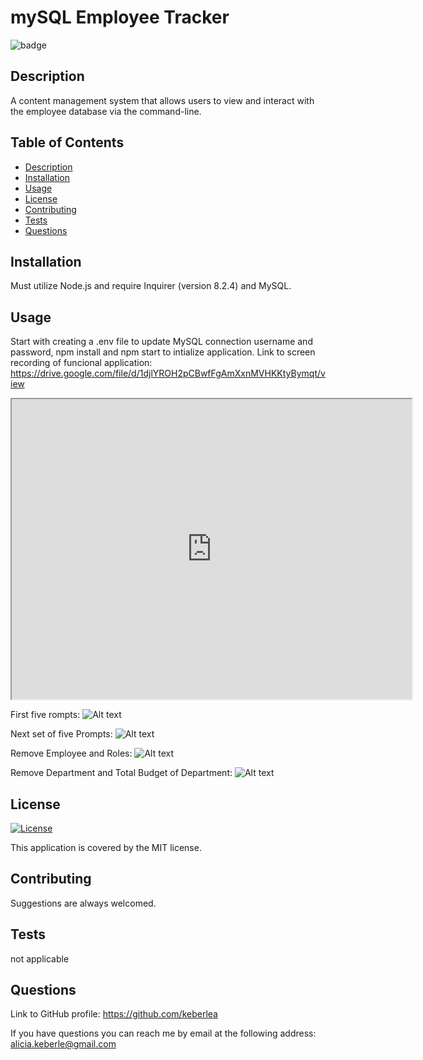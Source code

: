 
  # mySQL Employee Tracker
  
  ![badge](https://img.shields.io/badge/License-MIT-yellow.svg)
  

  ## Description
  A content management system that allows users to view and interact with the employee database via the command-line.

  ## Table of Contents
   - [Description](#Description)
   - [Installation](#Installation)
   - [Usage](#Usage)
   - [License](#License)
   - [Contributing](#Contributing)
   - [Tests](#Tests)
   - [Questions](#Questions)

  ## Installation
  Must utilize Node.js and require Inquirer (version 8.2.4)  and MySQL.

  ## Usage
  Start with creating a .env file to update MySQL connection username and password, npm install and npm start to intialize application.
  Link to screen recording of funcional application: https://drive.google.com/file/d/1djlYROH2pCBwfFgAmXxnMVHKKtyBymqt/view
  <iframe src="https://drive.google.com/file/d/1djlYROH2pCBwfFgAmXxnMVHKKtyBymqt/preview" width="640" height="480"></iframe>

  First five rompts:
![Alt text](Assets/first5prompts.png)
  
  Next set of five Prompts:
![Alt text](Assets/second5prompts.png)

  Remove Employee and Roles:
![Alt text](Assets/rmvEmpRole.png)

  Remove Department and Total Budget of Department:
![Alt text](Assets/rmvDepBudget.png)

  ## License 
  
  [![License](https://img.shields.io/badge/License-MIT-yellow.svg)](https://opensource.org/licenses/https://opensource.org/licenses/MIT)

  This application is covered by the MIT license.
  
  ## Contributing
  Suggestions are always welcomed.

  ## Tests
  not applicable

  ## Questions
  Link to GitHub profile: https://github.com/keberlea
  
  If you have questions you can reach me by email at the following address: alicia.keberle@gmail.com
  